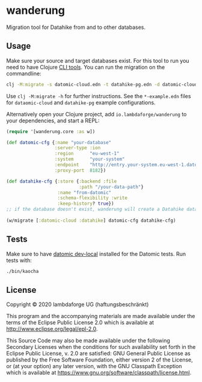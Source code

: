 # wanderung

Migration tool for Datahike from and to other databases.

## Usage

Make sure your source and target databases exist. For this tool to run you need to have Clojure [CLI tools](https://clojure.org/guides/deps_and_cli). You can run the migration on the commandline:

```bash
clj -M:migrate -s datomic-cloud.edn -t datahike-pg.edn -d datomic-cloud:datahike
```

Use `clj -M:migrate -h` for further instructions. See the `*-example.edn` files for `dataomic-cloud` and `datahike-pg` example configurations.

Alternatively open your Clojure project, add `io.lambdaforge/wanderung` to your dependencies, and start a REPL:

```clojure
(require '[wanderung.core :as w])

(def datomic-cfg {:name "your-database"
                  :server-type :ion
                  :region      "eu-west-1"
                  :system      "your-system"
                  :endpoint    "http://entry.your-system.eu-west-1.datomic.net:8182/"
                  :proxy-port  8182})

(def datahike-cfg {:store {:backend :file
                           :path "/your-data-path"}
                   :name "from-datomic"
                   :schema-flexibility :write
                   :keep-history? true}) 
;; if the database doesn't exist, wanderung will create a Datahike database
                           
(w/migrate [:datomic-cloud :datahike] datomic-cfg datahike-cfg)
```

## Tests

Make sure to have [datomic dev-local](https://docs.datomic.com/cloud/dev-local.html) installed for the Datomic tests. Run tests with:

```bash
./bin/kaocha
```

## License

Copyright © 2020 lambdaforge UG (haftungsbeschränkt)

This program and the accompanying materials are made available under the
terms of the Eclipse Public License 2.0 which is available at
http://www.eclipse.org/legal/epl-2.0.

This Source Code may also be made available under the following Secondary
Licenses when the conditions for such availability set forth in the Eclipse
Public License, v. 2.0 are satisfied: GNU General Public License as published by
the Free Software Foundation, either version 2 of the License, or (at your
option) any later version, with the GNU Classpath Exception which is available
at https://www.gnu.org/software/classpath/license.html.
